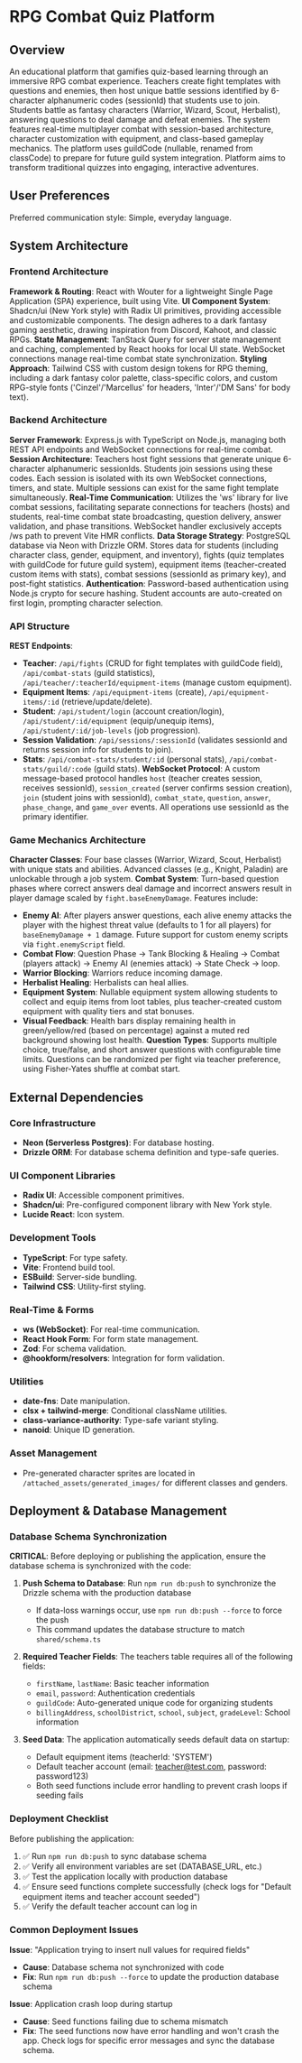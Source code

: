 # RPG Combat Quiz Platform

## Overview
An educational platform that gamifies quiz-based learning through an immersive RPG combat experience. Teachers create fight templates with questions and enemies, then host unique battle sessions identified by 6-character alphanumeric codes (sessionId) that students use to join. Students battle as fantasy characters (Warrior, Wizard, Scout, Herbalist), answering questions to deal damage and defeat enemies. The system features real-time multiplayer combat with session-based architecture, character customization with equipment, and class-based gameplay mechanics. The platform uses guildCode (nullable, renamed from classCode) to prepare for future guild system integration. Platform aims to transform traditional quizzes into engaging, interactive adventures.

## User Preferences
Preferred communication style: Simple, everyday language.

## System Architecture

### Frontend Architecture
**Framework & Routing**: React with Wouter for a lightweight Single Page Application (SPA) experience, built using Vite.
**UI Component System**: Shadcn/ui (New York style) with Radix UI primitives, providing accessible and customizable components. The design adheres to a dark fantasy gaming aesthetic, drawing inspiration from Discord, Kahoot, and classic RPGs.
**State Management**: TanStack Query for server state management and caching, complemented by React hooks for local UI state. WebSocket connections manage real-time combat state synchronization.
**Styling Approach**: Tailwind CSS with custom design tokens for RPG theming, including a dark fantasy color palette, class-specific colors, and custom RPG-style fonts ('Cinzel'/'Marcellus' for headers, 'Inter'/'DM Sans' for body text).

### Backend Architecture
**Server Framework**: Express.js with TypeScript on Node.js, managing both REST API endpoints and WebSocket connections for real-time combat.
**Session Architecture**: Teachers host fight sessions that generate unique 6-character alphanumeric sessionIds. Students join sessions using these codes. Each session is isolated with its own WebSocket connections, timers, and state. Multiple sessions can exist for the same fight template simultaneously.
**Real-Time Communication**: Utilizes the 'ws' library for live combat sessions, facilitating separate connections for teachers (hosts) and students, real-time combat state broadcasting, question delivery, answer validation, and phase transitions. WebSocket handler exclusively accepts /ws path to prevent Vite HMR conflicts.
**Data Storage Strategy**: PostgreSQL database via Neon with Drizzle ORM. Stores data for students (including character class, gender, equipment, and inventory), fights (quiz templates with guildCode for future guild system), equipment items (teacher-created custom items with stats), combat sessions (sessionId as primary key), and post-fight statistics.
**Authentication**: Password-based authentication using Node.js crypto for secure hashing. Student accounts are auto-created on first login, prompting character selection.

### API Structure
**REST Endpoints**:
- **Teacher**: `/api/fights` (CRUD for fight templates with guildCode field), `/api/combat-stats` (guild statistics), `/api/teacher/:teacherId/equipment-items` (manage custom equipment).
- **Equipment Items**: `/api/equipment-items` (create), `/api/equipment-items/:id` (retrieve/update/delete).
- **Student**: `/api/student/login` (account creation/login), `/api/student/:id/equipment` (equip/unequip items), `/api/student/:id/job-levels` (job progression).
- **Session Validation**: `/api/sessions/:sessionId` (validates sessionId and returns session info for students to join).
- **Stats**: `/api/combat-stats/student/:id` (personal stats), `/api/combat-stats/guild/:code` (guild stats).
**WebSocket Protocol**: A custom message-based protocol handles `host` (teacher creates session, receives sessionId), `session_created` (server confirms session creation), `join` (student joins with sessionId), `combat_state`, `question`, `answer`, `phase_change`, and `game_over` events. All operations use sessionId as the primary identifier.

### Game Mechanics Architecture
**Character Classes**: Four base classes (Warrior, Wizard, Scout, Herbalist) with unique stats and abilities. Advanced classes (e.g., Knight, Paladin) are unlockable through a job system.
**Combat System**: Turn-based question phases where correct answers deal damage and incorrect answers result in player damage scaled by `fight.baseEnemyDamage`. Features include:
- **Enemy AI**: After players answer questions, each alive enemy attacks the player with the highest threat value (defaults to 1 for all players) for `baseEnemyDamage + 1` damage. Future support for custom enemy scripts via `fight.enemyScript` field.
- **Combat Flow**: Question Phase → Tank Blocking & Healing → Combat (players attack) → Enemy AI (enemies attack) → State Check → loop.
- **Warrior Blocking**: Warriors reduce incoming damage.
- **Herbalist Healing**: Herbalists can heal allies.
- **Equipment System**: Nullable equipment system allowing students to collect and equip items from loot tables, plus teacher-created custom equipment with quality tiers and stat bonuses.
- **Visual Feedback**: Health bars display remaining health in green/yellow/red (based on percentage) against a muted red background showing lost health.
**Question Types**: Supports multiple choice, true/false, and short answer questions with configurable time limits. Questions can be randomized per fight via teacher preference, using Fisher-Yates shuffle at combat start.

## External Dependencies

### Core Infrastructure
- **Neon (Serverless Postgres)**: For database hosting.
- **Drizzle ORM**: For database schema definition and type-safe queries.

### UI Component Libraries
- **Radix UI**: Accessible component primitives.
- **Shadcn/ui**: Pre-configured component library with New York style.
- **Lucide React**: Icon system.

### Development Tools
- **TypeScript**: For type safety.
- **Vite**: Frontend build tool.
- **ESBuild**: Server-side bundling.
- **Tailwind CSS**: Utility-first styling.

### Real-Time & Forms
- **ws (WebSocket)**: For real-time communication.
- **React Hook Form**: For form state management.
- **Zod**: For schema validation.
- **@hookform/resolvers**: Integration for form validation.

### Utilities
- **date-fns**: Date manipulation.
- **clsx + tailwind-merge**: Conditional className utilities.
- **class-variance-authority**: Type-safe variant styling.
- **nanoid**: Unique ID generation.

### Asset Management
- Pre-generated character sprites are located in `/attached_assets/generated_images/` for different classes and genders.

## Deployment & Database Management

### Database Schema Synchronization
**CRITICAL**: Before deploying or publishing the application, ensure the database schema is synchronized with the code:

1. **Push Schema to Database**: Run `npm run db:push` to synchronize the Drizzle schema with the production database
   - If data-loss warnings occur, use `npm run db:push --force` to force the push
   - This command updates the database structure to match `shared/schema.ts`

2. **Required Teacher Fields**: The teachers table requires all of the following fields:
   - `firstName`, `lastName`: Basic teacher information
   - `email`, `password`: Authentication credentials
   - `guildCode`: Auto-generated unique code for organizing students
   - `billingAddress`, `schoolDistrict`, `school`, `subject`, `gradeLevel`: School information
   
3. **Seed Data**: The application automatically seeds default data on startup:
   - Default equipment items (teacherId: 'SYSTEM')
   - Default teacher account (email: teacher@test.com, password: password123)
   - Both seed functions include error handling to prevent crash loops if seeding fails

### Deployment Checklist
Before publishing the application:
1. ✅ Run `npm run db:push` to sync database schema
2. ✅ Verify all environment variables are set (DATABASE_URL, etc.)
3. ✅ Test the application locally with production database
4. ✅ Ensure seed functions complete successfully (check logs for "Default equipment items and teacher account seeded")
5. ✅ Verify the default teacher account can log in

### Common Deployment Issues
**Issue**: "Application trying to insert null values for required fields"
- **Cause**: Database schema not synchronized with code
- **Fix**: Run `npm run db:push --force` to update the production database schema

**Issue**: Application crash loop during startup
- **Cause**: Seed functions failing due to schema mismatch
- **Fix**: The seed functions now have error handling and won't crash the app. Check logs for specific error messages and sync the database schema.